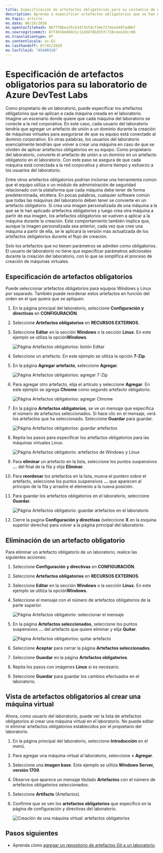 ```yaml
---
title: Especificación de artefactos obligatorios para su instancia de Azure DevTest Labs | Microsoft Docs
description: Aprenda a especificar artefactos obligatorios que se han de instalar antes que cualquier artefacto seleccionado por el usuario en máquinas virtuales (VM) del laboratorio.
ms.topic: article
ms.date: 06/26/2020
ms.openlocfilehash: 0677f8bea35cb34735fdcf34e717eea349fad8bf
ms.sourcegitcommit: 877491bd46921c11dd478bd25fc718ceee2dcc08
ms.translationtype: HT
ms.contentlocale: es-ES
ms.lasthandoff: 07/02/2020
ms.locfileid: "85480310"
---
```

# <a name="specify-mandatory-artifacts-for-your-lab-in-azure-devtest-labs"></a>Especificación de artefactos obligatorios para su laboratorio de Azure DevTest Labs
Como propietario de un laboratorio, puede especificar los artefactos obligatorios que se aplican a cada máquina creada en el laboratorio. Imagine un escenario donde quiere que cada máquina del laboratorio se conecte a la red corporativa. En este caso, cada usuario del laboratorio tendría que agregar un artefacto de unión a un dominio durante la creación de máquinas virtuales para asegurarse de que su equipo está conectado al dominio corporativo. En otras palabras, los usuarios del laboratorio esencialmente tendrían que volver a crear una máquina en caso de que se olviden de aplicar artefactos obligatorios en su equipo. Como propietario del laboratorio, convierte el artefacto de unión a un dominio en un artefacto obligatorio en el laboratorio. Con este paso se asegura de que cada máquina está conectada a la red corporativa y ahorra tiempo y esfuerzo a los usuarios del laboratorio.
 
Entre otros artefactos obligatorios podrían incluirse una herramienta común que el equipo utiliza o un módulo de administración de seguridad relacionado con la plataforma que cada máquina debe tener de forma predeterminada, etcétera. En pocas palabras, cualquier software común que todas las máquinas del laboratorio deben tener se convierte en un artefacto obligatorio. Si crea una imagen personalizada de una máquina a la que se le han aplicado artefactos obligatorios y luego crea otra máquina a partir de esa imagen, los artefactos obligatorios se vuelven a aplicar a la máquina durante la creación. Este comportamiento también implica que, aunque la imagen personalizada sea anterior, cada vez que cree una máquina a partir de ella, se le aplicará la versión más actualizada de los artefactos obligatorios durante el flujo de creación. 
 
Solo los artefactos que no tienen parámetros se admiten como obligatorios. El usuario de laboratorio no tiene que especificar parámetros adicionales durante la creación del laboratorio, con lo que se simplifica el proceso de creación de máquinas virtuales. 

## <a name="specify-mandatory-artifacts"></a>Especificación de artefactos obligatorios
Puede seleccionar artefactos obligatorios para equipos Windows y Linux por separado. También puede reordenar estos artefactos en función del orden en el que quiera que se apliquen. 

1. En la página principal del laboratorio, seleccione **Configuración y directivas** en **CONFIGURACIÓN**. 
3. Seleccione **Artefactos obligatorios** en **RECURSOS EXTERNOS**. 
4. Seleccione **Editar** en la sección **Windows** o la sección **Linux**. En este ejemplo se utiliza la opción**Windows**. 

    ![Página Artefactos obligatorios: botón Editar](media/devtest-lab-mandatory-artifacts/mandatory-artifacts-edit-button.png)
4. Seleccione un artefacto. En este ejemplo se utiliza la opción **7-Zip**. 
5. En la página **Agregar artefacto**, seleccione **Agregar**. 

    ![Página Artefactos obligatorios: agregar 7-Zip](media/devtest-lab-mandatory-artifacts/add-seven-zip.png)
6. Para agregar otro artefacto, elija el artículo y seleccione **Agregar**. En este ejemplo se agrega **Chrome** como segundo artefacto obligatorio.

    ![Página Artefactos obligatorios: agregar Chrome](media/devtest-lab-mandatory-artifacts/add-chrome.png)
7. En la página **Artefactos obligatorios**, se ve un mensaje que especifica el número de artefactos seleccionados. Si hace clic en el mensaje, verá los artefactos que ha seleccionado. Seleccione **Guardar** para guardar. 

    ![Página Artefactos obligatorios: guardar artefactos](media/devtest-lab-mandatory-artifacts/save-artifacts.png)
8. Repita los pasos para especificar los artefactos obligatorios para las máquinas virtuales Linux. 
    
    ![Página Artefactos obligatorio: artefactos de Windows y Linux](media/devtest-lab-mandatory-artifacts/windows-linux-artifacts.png)
9. Para **eliminar** un artefacto en la lista, seleccione los puntos suspensivos **...** del final de la fila y elija **Eliminar**. 
10. Para **reordenar** los artefactos en la lista, mueva el puntero sobre el artefacto, seleccione los puntos suspensivos **...** que aparecen al principio de la fila y arrastre el elemento a la nueva posición. 
11. Para guardar los artefactos obligatorios en el laboratorio, seleccione **Guardar**. 

    ![Página Artefactos obligatorio: guardar artefactos en el laboratorio](media/devtest-lab-mandatory-artifacts/save-to-lab.png)
12. Cierre la pagina **Configuración y directivas** (seleccione **X** en la esquina superior derecha) para volver a la página principal del laboratorio.  

## <a name="delete-a-mandatory-artifact"></a>Eliminación de un artefacto obligatorio
Para eliminar un artefacto obligatorio de un laboratorio, realice las siguientes acciones: 

1. Seleccione **Configuración y directivas** en **CONFIGURACIÓN**. 
2. Seleccione **Artefactos obligatorios** en **RECURSOS EXTERNOS**. 
3. Seleccione **Editar** en la sección **Windows** o la sección **Linux**. En este ejemplo se utiliza la opción**Windows**. 
4. Seleccione el mensaje con el número de artefactos obligatorios de la parte superior. 

    ![Página Artefactos obligatorio: seleccionar el mensaje](media/devtest-lab-mandatory-artifacts/select-message-artifacts.png)
5. En la página **Artefactos seleccionados**, seleccione los puntos suspensivos **...** del artefacto que quiere eliminar y elija **Quitar**. 
    
    ![Página Artefactos obligatorios: quitar artefacto](media/devtest-lab-mandatory-artifacts/remove-artifact.png)
6. Seleccione **Aceptar** para cerrar la página **Artefactos seleccionados**. 
7. Seleccione **Guardar** en la página **Artefactos obligatorios**.
8. Repita los pasos con imágenes **Linux** si es necesario. 
9. Seleccione **Guardar** para guardar los cambios efectuados en el laboratorio. 

## <a name="view-mandatory-artifacts-when-creating-a-vm"></a>Vista de artefactos obligatorios al crear una máquina virtual
Ahora, como usuario del laboratorio, puede ver la lista de artefactos obligatorios al crear una máquina virtual en el laboratorio. No puede editar ni eliminar artefactos obligatorios establecidos por el propietario del laboratorio.

1. En la página principal del laboratorio, seleccione **Introducción** en el menú.
2. Para agregar una máquina virtual al laboratorio, seleccione **+ Agregar**. 
3. Seleccione una **imagen base**. Este ejemplo se utiliza **Windows Server, versión 1709**.
4. Observe que aparece un mensaje titulado **Artefactos** con el número de artefactos obligatorios seleccionados. 
5. Seleccione **Artifacts** (Artefactos). 
6. Confirme que se ven los **artefactos obligatorios** que especificó en la página de configuración y directivas del laboratorio. 

    ![Creación de una máquina virtual: artefactos obligatorios](media/devtest-lab-mandatory-artifacts/create-vm-artifacts.png)

## <a name="next-steps"></a>Pasos siguientes
* Aprenda cómo [agregar un repositorio de artefactos Git a un laboratorio](devtest-lab-add-artifact-repo.md).

